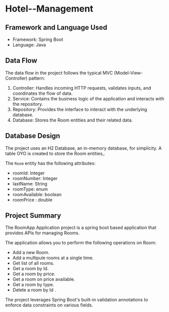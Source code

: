 # Hotel--Management

## Framework and Language Used
- Framework: Spring Boot
- Language: Java

## Data Flow
The data flow in the project follows the typical MVC (Model-View-Controller) pattern:

1. Controller: Handles incoming HTTP requests, validates inputs, and coordinates the flow of data.
2. Service: Contains the business logic of the application and interacts with the repository.
3. Repository: Provides the interface to interact with the underlying database.
4. Database: Stores the Room entities and their related data.

## Database Design
The project uses an H2 Database, an in-memory database, for simplicity. A table OYO is created to store the  Room entities,.

The `Room` entity has the following attributes:
- roomId: Integer
- roomNumber: Integer
- lastName: String
- roomType: enum
- roomAvailable: boolean
- roomPrice : double


 ## Project Summary
The RoomApp Application project is a spring boot based application that provides APIs for managing Rooms.

The application allows you to perform the following operations on Room:
- Add a new Room.
- Add a multipule rooms at a single time.
- Get list of all rooms.
- Get a room by Id.
- Get a room by price.
- Get a room on price available.
- Get a room by type.
- Delete  a room by Id .

The project leverages Spring Boot's built-in validation annotations to enforce data constraints on various fields.
